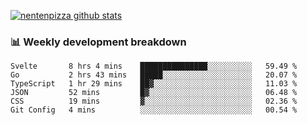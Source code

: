 [![nentenpizza github stats](https://github-readme-stats.vercel.app/api?username=nentenpizza&count_private=true)](https://github.com/anuraghazra/github-readme-stats)

### 📊 Weekly development breakdown
<!--START_SECTION:waka-->

```text
Svelte       8 hrs 4 mins    ███████████████░░░░░░░░░░   59.49 %
Go           2 hrs 43 mins   █████░░░░░░░░░░░░░░░░░░░░   20.07 %
TypeScript   1 hr 29 mins    ██▓░░░░░░░░░░░░░░░░░░░░░░   11.03 %
JSON         52 mins         █▓░░░░░░░░░░░░░░░░░░░░░░░   06.48 %
CSS          19 mins         ▓░░░░░░░░░░░░░░░░░░░░░░░░   02.36 %
Git Config   4 mins          ░░░░░░░░░░░░░░░░░░░░░░░░░   00.54 %
```

<!--END_SECTION:waka-->

